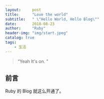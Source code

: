 ```yaml
---
layout:     post
title:      "Love the world"
subtitle:   " \"Hello World, Hello Blog\""
date:       2018-08-23
author:     "Ruby"
header-img: "img/start.jpeg"
catalog: true
tags:
    - 生活
---
```


> “Yeah It's on. ”


## 前言

Ruby 的 Blog 就这么开通了。




